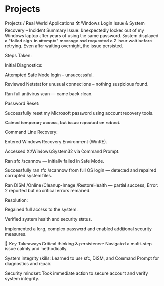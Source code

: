 # Projects
Projects / Real World Applications
🛠️ Windows Login Issue & System Recovery – Incident Summary
Issue:
Unexpectedly locked out of my Windows laptop after years of using the same password. System displayed a "failed sign-in attempts" message and requested a 2-hour wait before retrying. Even after waiting overnight, the issue persisted.

Steps Taken:

Initial Diagnostics:

Attempted Safe Mode login – unsuccessful.

Reviewed Netstat for unusual connections – nothing suspicious found.

Ran full antivirus scan — came back clean.

Password Reset:

Successfully reset my Microsoft password using account recovery tools.

Gained temporary access, but issue repeated on reboot.

Command Line Recovery:

Entered Windows Recovery Environment (WinRE).

Accessed X:\Windows\System32 via Command Prompt.

Ran sfc /scannow — initially failed in Safe Mode.

Successfully ran sfc /scannow from full OS login — detected and repaired corrupted system files.

Ran DISM /Online /Cleanup-Image /RestoreHealth — partial success, Error: 2 reported but no critical errors remained.

Resolution:

Regained full access to the system.

Verified system health and security status.

Implemented a long, complex password and enabled additional security measures.

🔐 Key Takeaways
Critical thinking & persistence: Navigated a multi-step issue calmly and methodically.

System integrity skills: Learned to use sfc, DISM, and Command Prompt for diagnostics and repair.

Security mindset: Took immediate action to secure account and verify system integrity.
